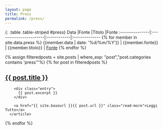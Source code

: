 ```yaml
---
layout: page
title: Press
permalink: /press/
---
```



<script src="//code.jquery.com/jquery-1.12.3.js"></script>
<script src="//cdn.datatables.net/1.10.12/js/jquery.dataTables.min.js"></script>
<script src="//cdn.datatables.net/plug-ins/1.10.12/sorting/date-eu.js"></script>

<script>
$(document).ready(function() {
  $('#press').dataTable({
    "pageLength": 300,
    "language": {
      "search": "Cerca: ",
      "info":           "Da _START_ a _END_ di un totale di _TOTAL_",
      "infoFiltered":   "(filtro su _MAX_ entità)",
      "infoEmpty":      "Nessun risultato"
    },
    "bPaginate": false,
    "bLengthChange": false,
    "order": [[ 0, "desc" ]],
    columnDefs: [
      { type: 'date-eu', targets: 0 }
    ]
  });
});
</script>


{: .table .table-striped #press}
Data            |Fonte                   |Titolo       |Fonte
:---------------|:-----------------------|:------------|:--------------
{% for member in site.data.press %} {{member.data | date: '%d/%m/%Y'}} | {{member.fonte}} | {{member.titolo}} | [Fonte]({{member.link}})
{% endfor %}


<div class="posts">
{% assign filteredposts = site.posts | where_exp: "post","post.categories contains 'press'"%}
  {% for post in filteredposts %}
      <article class="post">
        <h1><a href="{{ site.baseurl }}{{ post.url }}">{{ post.title }}</a></h1>

        <div class="entry">
          {{ post.excerpt }}
        </div>

        <a href="{{ site.baseurl }}{{ post.url }}" class="read-more">Leggi Tutto</a>
      </article>
  {% endfor %}
</div>

